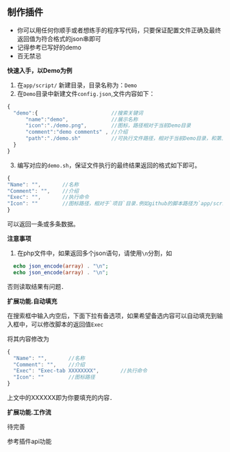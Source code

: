 制作插件
----
* 你可以用任何你顺手或者想练手的程序写代码，只要保证配置文件正确及最终返回值为符合格式的json串即可
* 记得参考已写好的demo
* 百无禁忌

**快速入手，以Demo为例**

1. 在`app/script/` 新建目录，目录名称为：`Demo`
2. 在`Demo`目录中新建文件`config.json`,文件内容如下：
  ```javascript
{
    "demo":{                        //搜索关键词
        "name":"demo",              //展示名称
        "icon":"./demo.png",        //图标，路径相对于当前Demo目录
        "comment":"demo comments" , //介绍 
        "path":"./demo.sh"          //可执行文件路径，相对于当前Demo目录，和第三步的文件名称对应
    }
}
```

3. 编写对应的`demo.sh`，保证文件执行的最终结果返回的格式如下即可。
  ```javascript
{
  "Name": "",       //名称
  "Comment": "",    //介绍
  "Exec": "",       //执行命令
  "Icon": ""        //图标路径，相对于`项目`目录.例如github的脚本路径为`app/script/github/github.sh`, 则图标路径为`../../script/github/github-icon.png`
}
````
可以返回一条或多条数据。

**注意事项**

1. 在php文件中，如果返回多个json语句，请使用`\n`分割，如
  ```php
    echo json_encode(array) . "\n";
    echo json_encode(array) . "\n";
  ```
  否则读取结果有问题．

**扩展功能.自动填充**

在搜索框中输入内空后，下面下拉有备选项，如果希望备选内容可以自动填充到输入框中，可以修改脚本的返回值`Exec`

将其内容修改为
```javascript
{
  "Name": "",       //名称
  "Comment": "",    //介绍
  "Exec": "Exec-tab XXXXXXXX",       //执行命令
  "Icon": ""        //图标路径
}
```
上文中的XXXXXX即为你要填充的内容．

**扩展功能.工作流**

待完善

参考插件api功能
